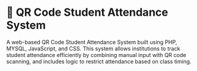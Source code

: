 # 📸 QR Code Student Attendance System

A web-based QR Code Student Attendance System built using PHP, MYSQL, JavaScript, and CSS. This system allows institutions to track student attendance efficiently by combining manual input with QR code scanning, and includes logic to restrict attendance based on class timing.

    


